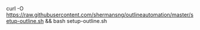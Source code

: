curl -O https://raw.githubusercontent.com/shermansng/outlineautomation/master/setup-outline.sh && bash setup-outline.sh
